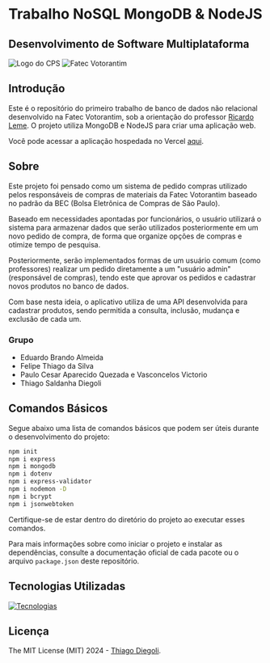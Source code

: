 # Trabalho NoSQL MongoDB & NodeJS
## Desenvolvimento de Software Multiplataforma
![Logo do CPS](public/img/cps.png)
![Fatec Votorantim](public/img/fatec-votorantim.png)
## Introdução

Este é o repositório do primeiro trabalho de banco de dados não relacional desenvolvido na Fatec Votorantim, sob a orientação do professor [Ricardo Leme](https://github.com/ricardoleme). O projeto utiliza MongoDB e NodeJS para criar uma aplicação web.

Você pode acessar a aplicação hospedada no Vercel [aqui](link).

## Sobre
Este projeto foi pensado como um sistema de pedido compras utilizado pelos responsáveis de compras de materiais da Fatec Votorantim baseado no padrão da BEC (Bolsa Eletrônica de Compras de São Paulo). 

Baseado em necessidades apontadas por funcionários, o usuário utilizará o sistema para armazenar dados que serão utilizados posteriormente em um novo pedido de compra, de forma que organize opções de compras e otimize tempo de pesquisa.

Posteriormente, serão implementados formas de um usuário comum (como professores) realizar um pedido diretamente a um "usuário admin" (responsável de compras), tendo este que aprovar os pedidos e cadastrar novos produtos no banco de dados.

Com base nesta ideia, o aplicativo utiliza de uma API desenvolvida para cadastrar produtos, sendo permitida a consulta, inclusão, mudança e exclusão de cada um.

### Grupo
* Eduardo Brando Almeida
* Felipe Thiago da Silva
* Paulo Cesar Aparecido Quezada e Vasconcelos Victorio
* Thiago Saldanha Diegoli

## Comandos Básicos

Segue abaixo uma lista de comandos básicos que podem ser úteis durante o desenvolvimento do projeto:

```bash
npm init
npm i express
npm i mongodb
npm i dotenv
npm i express-validator
npm i nodemon -D
npm i bcrypt
npm i jsonwebtoken
```

Certifique-se de estar dentro do diretório do projeto ao executar esses comandos.

Para mais informações sobre como iniciar o projeto e instalar as dependências, consulte a documentação oficial de cada pacote ou o arquivo `package.json` deste repositório.

## Tecnologias Utilizadas
[![Tecnologias](https://skillicons.dev/icons?i=html,css,js,tailwind,nodejs,mongodb,vercel,vscode)](https://skillicons.dev)
## Licença

The MIT License (MIT) 2024 - [Thiago Diegoli](https://github.com/thiago-diegoli/).
